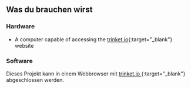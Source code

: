 ## Was du brauchen wirst

### Hardware

+ A computer capable of accessing the [trinket.io](https://trinket.io){:target="_blank"} website

### Software

Dieses Projekt kann in einem Webbrowser mit [ trinket.io ](https://trinket.io) {:target="_blank"} abgeschlossen werden.